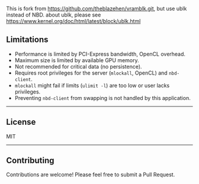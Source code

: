 This is fork from https://github.com/theblazehen/vramblk.git, but use ublk instead of NBD.
about ublk, please see https://www.kernel.org/doc/html/latest/block/ublk.html

## Limitations
 
- Performance is limited by PCI-Express bandwidth, OpenCL overhead.
- Maximum size is limited by available GPU memory.
- Not recommended for critical data (no persistence).
- Requires root privileges for the server (`mlockall`, OpenCL) and `nbd-client`.
- `mlockall` might fail if limits (`ulimit -l`) are too low or user lacks privileges.
- Preventing `nbd-client` from swapping is not handled by this application.

---

## License

MIT

---

## Contributing

Contributions are welcome! Please feel free to submit a Pull Request.
